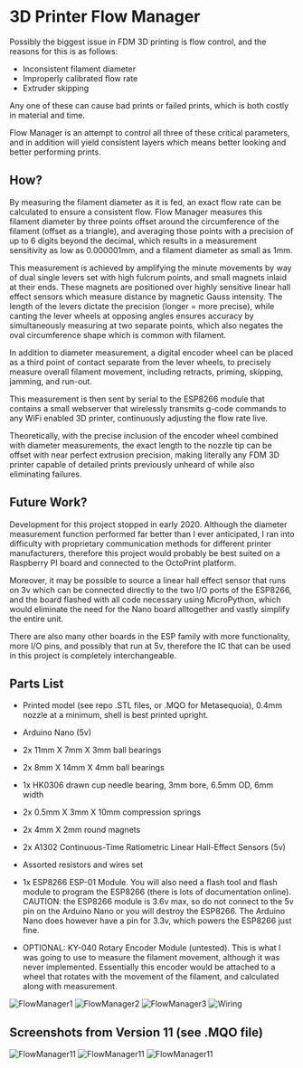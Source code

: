 # 3D Printer Flow Manager

Possibly the biggest issue in FDM 3D printing is flow control, and the reasons for this is as follows:
- Inconsistent filament diameter
- Improperly calibrated flow rate
- Extruder skipping

Any one of these can cause bad prints or failed prints, which is both costly in material and time.

Flow Manager is an attempt to control all three of these critical parameters, and in addition will yield 
consistent layers which means better looking and better performing prints.

## How?
By measuring the filament diameter as it is fed, an exact flow rate can be calculated to ensure
a consistent flow. Flow Manager measures this filament diameter by three points offset around
the circumference of the filament (offset as a triangle), and averaging those points with a 
precision of up to 6 digits beyond the decimal, which results in a measurement sensitivity 
as low as 0.000001mm, and a filament diameter as small as 1mm.

This measurement is achieved by amplifying the minute movements by way of dual single levers set with
high fulcrum points, and small magnets inlaid at their ends. These magnets are positioned over
highly sensitive linear hall effect sensors which measure distance by magnetic Gauss intensity. 
The length of the levers dictate the precision (longer = more precise), while canting the lever wheels at 
opposing angles ensures accuracy by simultaneously measuring at two separate points, which also negates the 
oval circumference shape which is common with filament.

In addition to diameter measurement, a digital encoder wheel can be placed as a third point of
contact separate from the lever wheels, to precisely measure overall filament movement, including retracts,
priming, skipping, jamming, and run-out.

This measurement is then sent by serial to the ESP8266 module that contains a small webserver that wirelessly
transmits g-code commands to any WiFi enabled 3D printer, continuously adjusting the flow rate live.

Theoretically, with the precise inclusion of the encoder wheel combined with diameter measurements, the exact
length to the nozzle tip can be offset with near perfect extrusion precision, making literally any FDM 3D printer
capable of detailed prints previously unheard of while also eliminating failures.

## Future Work?
Development for this project stopped in early 2020. Although the diameter measurement function
performed far better than I ever anticipated, I ran into difficulty with proprietary communication
methods for different printer manufacturers, therefore this project would probably be best suited on a
Raspberry PI board and connected to the OctoPrint platform.

Moreover, it may be possible to source a linear hall effect sensor that runs on 3v which can be connected
directly to the two I/O ports of the ESP8266, and the board flashed with all code necessary using MicroPython,
which would eliminate the need for the Nano board alltogether and vastly simplify the entire unit.

There are also many other boards in the ESP family with more functionality, more I/O pins, and possibly
that run at 5v, therefore the IC that can be used in this project is completely interchangeable.

## Parts List
- Printed model (see repo .STL files, or .MQO for Metasequoia), 0.4mm nozzle at a minimum, shell is best printed upright.
- Arduino Nano (5v)
- 2x 11mm X 7mm X 3mm ball bearings
- 2x 8mm X 14mm X 4mm ball bearings
- 1x HK0306 drawn cup needle bearing, 3mm bore, 6.5mm OD, 6mm width
- 2x 0.5mm X 3mm X 10mm compression springs
- 2x 4mm X 2mm round magnets
- 2x A1302 Continuous-Time Ratiometric Linear Hall-Effect Sensors (5v)
- Assorted resistors and wires set
- 1x ESP8266 ESP-01 Module. You will also need a flash tool and flash module to program the ESP8266 (there is lots of documentation online). CAUTION: the ESP8266 module is 3.6v max, so do not connect to the 5v pin on the Arduino Nano or you will destroy the ESP8266. The Arduino Nano does however have a pin for 3.3v, which powers the ESP8266 just fine.

- OPTIONAL: KY-040 Rotary Encoder Module (untested). This is what I was going to use to measure the filament movement,
although it was never implemented. Essentially this encoder would be attached to a wheel that rotates with the
movement of the filament, and calculated along with measurement.

![FlowManager1](https://github.com/TimIsabella/3D_Printer_Flow_Manager/blob/main/FlowManager1.jpg)
![FlowManager2](https://github.com/TimIsabella/3D_Printer_Flow_Manager/blob/main/FlowManager2.jpg)
![FlowManager3](https://github.com/TimIsabella/3D_Printer_Flow_Manager/blob/main/FlowManager3.jpg)
![Wiring](https://github.com/TimIsabella/3D_Printer_Flow_Manager/blob/main/Arduino%20Nano%20to%20ESP8266%20wiring.jpg)

## Screenshots from Version 11 (see .MQO file)
![FlowManager11](https://github.com/TimIsabella/3D_Printer_Flow_Manager/blob/main/Version%2011-1.png)
![FlowManager11](https://github.com/TimIsabella/3D_Printer_Flow_Manager/blob/main/Version%2011-2.png)
![FlowManager11](https://github.com/TimIsabella/3D_Printer_Flow_Manager/blob/main/Version%2011-3.png)
